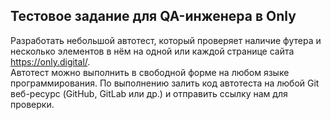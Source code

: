 ## Тестовое задание для QA-инженера в Only
Разработать небольшой автотест, который проверяет наличие футера и несколько элементов в нём на одной или каждой странице сайта https://only.digital/.  
Автотест можно выполнить в свободной форме на любом языке программирования. По выполнению залить код автотеста на любой Git веб-ресурс (GitHub, GitLab или др.) и отправить ссылку нам для проверки.  
